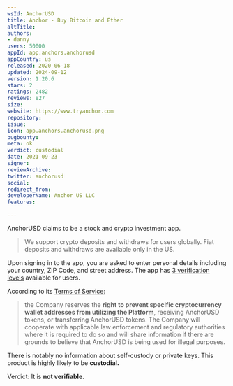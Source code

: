```yaml
---
wsId: AnchorUSD
title: Anchor - Buy Bitcoin and Ether
altTitle: 
authors:
- danny
users: 50000
appId: app.anchors.anchorusd
appCountry: us
released: 2020-06-18
updated: 2024-09-12
version: 1.20.6
stars: 2
ratings: 2482
reviews: 827
size: 
website: https://www.tryanchor.com
repository: 
issue: 
icon: app.anchors.anchorusd.png
bugbounty: 
meta: ok
verdict: custodial
date: 2021-09-23
signer: 
reviewArchive: 
twitter: anchorusd
social: 
redirect_from: 
developerName: Anchor US LLC
features: 

---
```


AnchorUSD claims to be a stock and crypto investment app. 

> We support crypto deposits and withdraws for users globally. Fiat deposits and withdraws are available only in the US.

Upon signing in to the app, you are asked to enter personal details including your country, ZIP Code, and street address. The app has [3 verification levels](https://www.anchorusd.com/help-center) available for users.

According to its [Terms of Service:](https://www.anchorusd.com/tos-policy)

> the Company reserves the **right to prevent specific cryptocurrency wallet addresses from utilizing the Platform**, receiving AnchorUSD tokens, or transferring AnchorUSD tokens. The Company will cooperate with applicable law enforcement and regulatory authorities where it is required to do so and will share information if there are grounds to believe that AnchorUSD is being used for illegal purposes.


There is notably no information about self-custody or private keys. This product is highly likely to be **custodial.**

Verdict: It is **not verifiable.**
